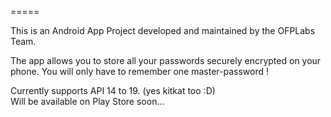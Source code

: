 =====

This is an Android App Project developed and maintained by the OFPLabs Team.

The app allows you to store all your passwords securely encrypted on your phone. You will only have to remember one master-password !

Currently supports API 14 to 19. (yes kitkat too :D)   
Will be available on Play Store soon...
